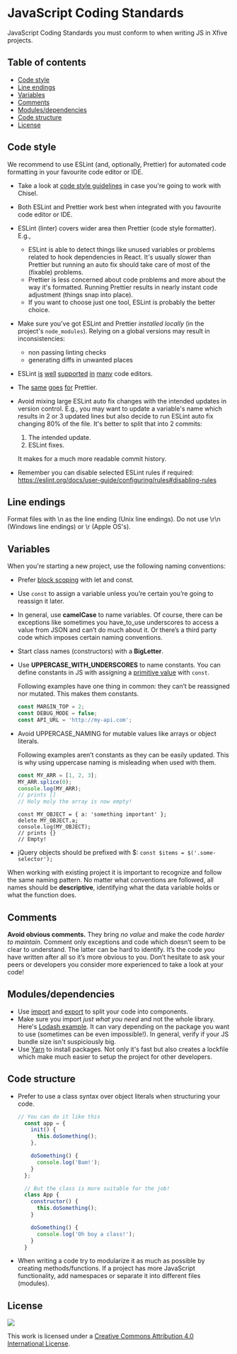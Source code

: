 JavaScript Coding Standards
===================

JavaScript Coding Standards you must conform to when writing JS in Xfive projects.

## Table of contents
<!-- START doctoc generated TOC please keep comment here to allow auto update -->
<!-- DON'T EDIT THIS SECTION, INSTEAD RE-RUN doctoc TO UPDATE -->


- [Code style](#code-style)
- [Line endings](#line-endings)
- [Variables](#variables)
- [Comments](#comments)
- [Modules/dependencies](#modulesdependencies)
- [Code structure](#code-structure)
- [License](#license)

<!-- END doctoc generated TOC please keep comment here to allow auto update -->

## Code style

We recommend to use ESLint (and, optionally, Prettier) for automated code formatting in your favourite code editor or IDE.

* Take a look at [code style guidelines](https://github.com/xfiveco/generator-chisel/tree/rewrite-with-webpack/packages/eslint-config-chisel) in case you're going to work with Chisel.
* Both ESLint and Prettier work best when integrated with you favourite code editor or IDE.
* ESLint (linter) covers wider area then Prettier (code style formatter). E.g.,
  - ESLint is able to detect things like unused variables or problems related to hook dependencies in React. It's usually slower than Prettier but running an auto fix should take care of most of the (fixable) problems.
  - Prettier is less concerned about code problems and more about the way it's formatted. Running Prettier results in nearly instant code adjustment (things snap into place).
  - If you want to choose just one tool, ESLint is probably the better choice.
* Make sure you've got ESLint and Prettier _installed locally_ (in the project's `node_modules`). Relying on a global versions may result in inconsistencies:
  - non passing linting checks
  - generating diffs in unwanted places
* ESLint [is](https://marketplace.visualstudio.com/items?itemName=dbaeumer.vscode-eslint) [well](https://www.jetbrains.com/help/phpstorm/eslint.html) [supported](https://packagecontrol.io/packages/ESLint) [in](https://atom.io/packages/eslint) [many](https://daqo.medium.com/vim-and-eslint-16fa08cc580f) code editors.
* The [same](https://marketplace.visualstudio.com/items?itemName=esbenp.prettier-vscode) [goes](https://www.jetbrains.com/help/phpstorm/prettier.html) [for](https://atom.io/packages/prettier-atom) Prettier.
* Avoid mixing large ESLint auto fix changes with the intended updates in version control. E.g., you may want to update a variable's name which results in 2 or 3 updated lines but also decide to run ESLint auto fix changing 80% of the file. It's better to split that into 2 commits:
  1. The intended update.
  2. ESLint fixes.

  It makes for a much more readable commit history.
* Remember you can disable selected ESLint rules if required: https://eslint.org/docs/user-guide/configuring/rules#disabling-rules


## Line endings

Format files with \n as the line ending (Unix line endings). Do not use \r\n (Windows line endings) or \r (Apple OS's).

## Variables

When you're starting a new project, use the following naming conventions:

- Prefer [block scoping](https://developer.mozilla.org/en-US/docs/Web/JavaScript/Reference/Statements/block) with let and const.
- Use `const` to assign a variable unless you’re certain you’re going to reassign it later.
- In general, use **camelCase** to name variables. Of course, there can be exceptions like sometimes you have_to_use underscores to access a value from JSON and can’t do much about it. Or there’s a third party code which imposes certain naming conventions.
- Start class names (constructors) with a **BigLetter**.
- Use **UPPERCASE_WITH_UNDERSCORES** to name constants. You can define constants in JS with assigning a [primitive value](https://developer.mozilla.org/pl/docs/Glossary/Primitive) with `const`.

  Following examples have one thing in common: they can’t be reassigned nor mutated. This makes them constants.

  ```js
  const MARGIN_TOP = 2;
  const DEBUG_MODE = false;
  const API_URL = 'http://my-api.com';
  ```

- Avoid UPPERCASE_NAMING for mutable values like arrays or object literals.

  Following examples aren’t constants as they can be easily updated. This is why using uppercase naming is misleading when used with them.

  ```js
  const MY_ARR = [1, 2, 3];
  MY_ARR.splice(0);
  console.log(MY_ARR);
  // prints []
  // Holy moly the array is now empty!

  ```

  ```
  const MY_OBJECT = { a: 'something important' };
  delete MY_OBJECT.a;
  console.log(MY_OBJECT);
  // prints {}
  // Empty!
  ```
- jQuery objects should be prefixed with $: `const $items = $('.some-selector');`

When working with existing project it is important to recognize and follow the same naming pattern. No matter what conventions are followed, all names should be **descriptive**, identifying what the data variable holds or what the function does.

## Comments

**Avoid obvious comments.** They bring _no value_ and make the code _harder to maintain_. Comment only exceptions and code which doesn’t seem to be clear to understand. The latter can be hard to identify. It’s the code _you_ have written  after all so it’s more obvious to you. Don’t hesitate to ask your peers or developers you consider more experienced to take a look at your code!

## Modules/dependencies

- Use [import](https://developer.mozilla.org/en-US/docs/Web/JavaScript/Reference/Statements/import) and [export](https://developer.mozilla.org/en-US/docs/Web/JavaScript/Reference/Statements/export) to split your code into components.
- Make sure you import _just what you need_ and not the whole library. Here's [Lodash example](https://stackoverflow.com/a/35251059). It can vary depending on the package you want to use (sometimes can be even impossible!). In general, verify if your JS bundle size isn't suspiciously big.
- Use [Yarn](https://yarnpkg.com/lang/en/) to install packages. Not only it's fast but also creates a lockfile which make much easier to setup the project for other developers.

## Code structure
- Prefer to use a class syntax over object literals when structuring your code.

  ```js
  // You can do it like this
    const app = {
      init() {
        this.doSomething();
      },

      doSomething() {
        console.log('Bam!');
      }
    };

    // But the class is more suitable for the job!
    class App {
      constructor() {
        this.doSomething();
      }

      doSomething() {
        console.log('Oh boy a class!');
      }
    }
  ```

- When writing a code try to modularize it as much as possible by creating methods/functions. If a project has more JavaScript functionality, add namespaces or separate it into different files (modules).

## License

[![](http://i.creativecommons.org/l/by/4.0/88x31.png)](http://creativecommons.org/licenses/by/4.0/)

This work is licensed under a [Creative Commons Attribution 4.0 International License](http://creativecommons.org/licenses/by/4.0/).

